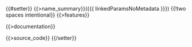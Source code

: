 {{#setter}}
{{>name_summary}}({{{ linkedParamsNoMetadata }}})  {{!two spaces intentional}}
{{>features}}

{{>documentation}}

{{>source_code}}
{{/setter}}
